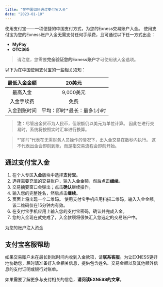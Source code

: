 ```yaml
---
title: "在中国如何通过支付宝入金"
date: "2023-01-10"
---
```


使用支付宝——一项便捷的中国支付方式，为您的Exness交易账户入金。 使用支付宝为您的Exness账户入金无需支付任何手续费，且可通过以下任一方式出金：

- **MyPay**
- **OTC365**

> 请注意，您需要**完全验证您的Exness账户**才可使用该入金选项。

以下为在中国使用支付宝的一些相关须知：

| 最低入金金额 | 20美元           |
|:------:|:------:|
| 最高入金   | 9,000美元        |
| 入金手续费  | 免费             |
| 入金到账时间 | 平均：即时*最长：最多1小时 |


> **注**：尽管出金货币为人民币，但限额仍以美元为单位计算。 因此在进行交易时，系统将按照实时汇率进行换算。

> *“即时”代表在无需财务人员操作的情况下，出入金交易在数秒内执行。 这不代表出金会即刻到账，而是指交易流程会即刻开始。

## **通过支付宝入金**

1. 在个人专区**入金**版块中选择**支付宝**。
2. 选择需要充值的交易账户，输入入金金额，然后点击**继续**。
3. 交易摘要窗口会弹出；点击**确认**继续操作。
4. 输入您的完整姓名，然后点击**继续**。
5. 页面上将出现一个二维码。 使用支付宝手机应用扫描二维码，输入入金金额。 该二维码仅在15分钟内有效。
6. 在支付宝手机应用上输入您的支付宝密码，确认并完成入金。
7. 您的入金现在就完成了，入金款项将很快汇入您选定的交易账户中。

为您的账户注入资金

## **支付宝客服帮助**

如果交易账户未在最长到账时间内收到入金款项，请**联系客服**。为让EXNESS更好地协助您，届时请准备好入金相关信息，提供包含姓名、交易金额以及其他额外信息的支付证明或银行对账单。

如果需要了解更多与支付相关的信息，**请阅读EXNESS的文章**。
